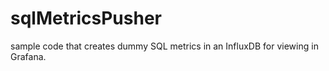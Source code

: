 # sqlMetricsPusher
sample code that creates dummy SQL metrics in an InfluxDB for viewing in Grafana.
